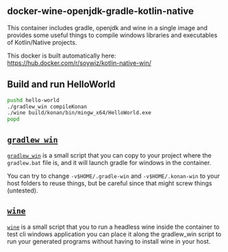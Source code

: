 ## docker-wine-openjdk-gradle-kotlin-native

This container includes gradle, openjdk and wine in a single image and provides some useful things
to compile windows libraries and executables of Kotlin/Native projects.

This docker is built automatically here: <https://hub.docker.com/r/soywiz/kotlin-native-win/>

## Build and run HelloWorld

```bash
pushd hello-world
./gradlew_win compileKonan
./wine build/konan/bin/mingw_x64/HelloWorld.exe
popd
```

## [`gradlew_win`](https://github.com/soywiz/docker-wine-openjdk-gradle-kotlin-native/blob/master/gradlew_win)

[`gradlew_win`](https://github.com/soywiz/docker-wine-openjdk-gradle-kotlin-native/blob/master/gradlew_win) 
is a small script that you can copy to your project where the `gradlew.bat` file is, and it will launch
gradle for windows in the container.

You can try to change `-v$HOME/.gradle-win` and `-v$HOME/.konan-win` to your host folders to reuse things,
but be careful since that might screw things (untested).

## [`wine`](https://github.com/soywiz/docker-wine-openjdk-gradle-kotlin-native/blob/master/wine)

[`wine`](https://github.com/soywiz/docker-wine-openjdk-gradle-kotlin-native/blob/master/wine) 
is a small script that you to run a headless wine inside the container to test cli windows application
you can place it along the gradlew_win script to run your generated programs without having to install
wine in your host.
